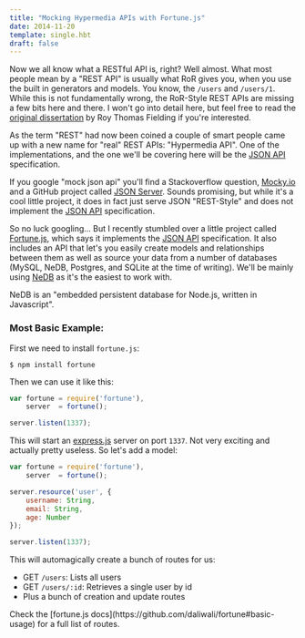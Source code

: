 ```yaml
---
title: "Mocking Hypermedia APIs with Fortune.js"
date: 2014-11-20
template: single.hbt
draft: false
---
```


Now we all know what a RESTful API is, right? Well almost. What most people mean by a "REST API" is usually
what RoR gives you, when you use the built in generators and models. You know, the `/users` and `/users/1`. While
this is not fundamentally wrong, the RoR-Style REST APIs are missing a few bits here and there. I won't go into 
detail here, but feel free to read the [original dissertation](http://www.ics.uci.edu/~fielding/pubs/dissertation/top.htm) by
Roy Thomas Fielding if you're interested.

As the term "REST" had now been coined a couple of smart people came up with a new name for "real" REST APIs: "Hypermedia API". One
of the implementations, and the one we'll be covering here will be the [JSON API](http://jsonapi.org/) specification.

If you google "mock json api" you'll find a Stackoverflow question, [Mocky.io](http://www.mocky.io/) and a GitHub project called
[JSON Server](https://github.com/typicode/json-server). Sounds promising, but while it's a cool little project, it does in fact just
serve JSON "REST-Style" and does not implement the [JSON API](http://jsonapi.org/) specification.

So no luck googling... But I recently stumbled over a little project called [Fortune.js](http://fortunejs.com/), which says it implements the
[JSON API](http://jsonapi.org/) specification. It also includes an API that let's you easily create models and relationships between them as well
as source your data from a number of databases (MySQL, NeDB, Postgres, and  SQLite at the time of writing). We'll be mainly using 
[NeDB](https://github.com/louischatriot/nedb) as it's the easiest to work with.

<div class="side-note">
NeDB is an "embedded persistent database for Node.js, written in Javascript".
</div>

### Most Basic Example:
First we need to install `fortune.js`:

```none
$ npm install fortune
```

Then we can use it like this:

```js
var fortune = require('fortune'),
    server  = fortune();

server.listen(1337);
```

This will start an [express.js](http://expressjs.com) server on port `1337`. Not very exciting and 
actually pretty useless. So let's add a model:


```js
var fortune = require('fortune'),
    server  = fortune();

server.resource('user', {
    username: String,
    email: String,
    age: Number
});

server.listen(1337);
```

This will automagically create a bunch of routes for us:

- GET `/users`: Lists all users
- GET `/users/:id`: Retrieves a single user by id
- Plus a bunch of creation and update routes

<div class="side-note">Check the [fortune.js docs](https://github.com/daliwali/fortune#basic-usage) for a full list of routes.</div>

